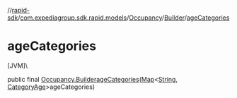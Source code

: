 //[rapid-sdk](../../../../index.md)/[com.expediagroup.sdk.rapid.models](../../index.md)/[Occupancy](../index.md)/[Builder](index.md)/[ageCategories](age-categories.md)

# ageCategories

[JVM]\

public final [Occupancy.Builder](index.md)[ageCategories](age-categories.md)([Map](https://docs.oracle.com/javase/8/docs/api/java/util/Map.html)&lt;[String](https://docs.oracle.com/javase/8/docs/api/java/lang/String.html), [CategoryAge](../../-category-age/index.md)&gt;ageCategories)
